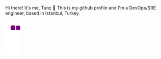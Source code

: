 Hi there! It's me, Tunç 👋
This is my github profile and I'm a DevOps/SRE engineer, based in Istanbul, Turkey.


![snake gif](https://github.com/tuncii/tuncii/blob/output/github-contribution-grid-snake.gif)
